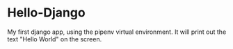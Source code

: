 # Hello-Django
My first django app, using the pipenv virtual environment. It will print out the text "Hello World" on the screen.

